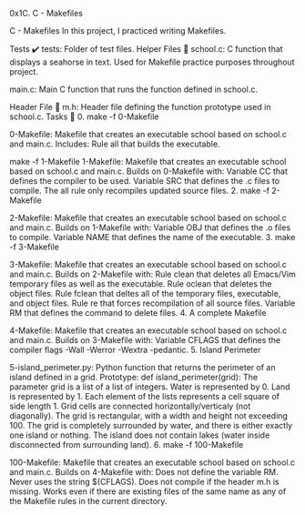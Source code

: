 0x1C. C - Makefiles

C - Makefiles In this project, I practiced writing Makefiles.

Tests ✔️ tests: Folder of test files. Helper Files 🙌 school.c: C function that displays a seahorse in text. Used for Makefile practice purposes throughout project.

main.c: Main C function that runs the function defined in school.c.

Header File 📁 m.h: Header file defining the function prototype used in school.c. Tasks 📃 0. make -f 0-Makefile

0-Makefile: Makefile that creates an executable school based on school.c and main.c. Includes: Rule all that builds the executable.

make -f 1-Makefile
1-Makefile: Makefile that creates an executable school based on school.c and main.c. Builds on 0-Makefile with: Variable CC that defines the compiler to be used. Variable SRC that defines the .c files to compile. The all rule only recompiles updated source files. 2. make -f 2-Makefile

2-Makefile: Makefile that creates an executable school based on school.c and main.c. Builds on 1-Makefile with: Variable OBJ that defines the .o files to compile. Variable NAME that defines the name of the executable. 3. make -f 3-Makefile

3-Makefile: Makefile that creates an executable school based on school.c and main.c. Builds on 2-Makefile with: Rule clean that deletes all Emacs/Vim temporary files as well as the executable. Rule oclean that deletes the object files. Rule fclean that deltes all of the temporary files, executable, and object files. Rule re that forces recompilation of all source files. Variable RM that defines the command to delete files. 4. A complete Makefile

4-Makefile: Makefile that creates an executable school based on school.c and main.c. Builds on 3-Makefile with: Variable CFLAGS that defines the compiler flags -Wall -Werror -Wextra -pedantic. 5. Island Perimeter

5-island_perimeter.py: Python function that returns the perimeter of an island defined in a grid. Prototype: def island_perimeter(grid): The parameter grid is a list of a list of integers. Water is represented by 0. Land is represented by 1. Each element of the lists represents a cell square of side length 1. Grid cells are connected horizontally/verticaly (not diagonally). The grid is rectangular, with a width and height not exceeding 100. The grid is completely surrounded by water, and there is either exactly one island or nothing. The island does not contain lakes (water inside disconnected from surrounding land). 6. make -f 100-Makefile

100-Makefile: Makefile that creates an executable school based on school.c and main.c. Builds on 4-Makefile with: Does not define the variable RM. Never uses the string $(CFLAGS). Does not compile if the header m.h is missing. Works even if there are existing files of the same name as any of the Makefile rules in the current directory.
